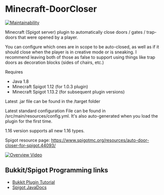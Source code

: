 # Minecraft-DoorCloser

[![Maintainability](https://api.codeclimate.com/v1/badges/b06729f9ad52a89296e4/maintainability)](https://codeclimate.com/github/Maingron/Minecraft-DoorCloser/maintainability)

Minecraft (Spigot server) plugin to automatically close doors / gates / trap-doors that were opened by a player.

You can configure which ones are in scope to be auto-closed, as well as if it should close when the player is in creative mode or is sneaking. I recommend leaving both of those as false to support using things like trap doors as decoration blocks (sides of chairs, etc.)

Requires
* Java 1.8
* Minecraft Spigot 1.12 (for 1.0.3 plugin)
* Minecraft Spigot 1.13.2 (for subsequent plugin versions)

Latest .jar file can be found in the /target folder

Latest standard configuration File can be found in /src/main/resources/config.yml. It's also auto-generated when you load the plugin for the first time.

1.16 version supports all new 1.16 types.

Spigot resource page:
https://www.spigotmc.org/resources/auto-door-closer-for-spigot.44093/

[![Overview Video](http://img.youtube.com/vi/sSEuPI7GZ9I/0.jpg)](http://www.youtube.com/watch?v=sSEuPI7GZ9I)


## Bukkit/Spigot Programming links

* [Bukkit Plugin Tutorial](http://bukkit.gamepedia.com/Plugin_Tutorial)
* [Spigot JavaDocs](https://hub.spigotmc.org/javadocs/spigot/)
